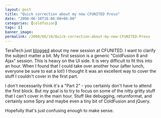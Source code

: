 ```yaml
---
layout: post
title: "Quick correction about my new CFUNITED Preso"
date: "2008-06-10T16:06:00+06:00"
categories: [coldfusion]
tags: []
banner_image: 
permalink: /2008/06/10/Quick-correction-about-my-new-CFUNITED-Preso
---
```


TeraTech just <a href="http://cfunited.com/blog/index.cfm/2008/6/10/Raymonds-Part-II-Ajax-and-CF-with-Spry">blogged</a> about my new session at CFUNITED. I want to clarify the subject matter a bit. My first session is a generic "ColdFusion 8 and Ajax" session. This is heavy on the UI side. It is very difficult to fit this into an hour. When I found that I could take over another hour (after lunch, everyone be sure to eat a lot!) I thought it was an excellent way to cover the stuff I couldn't cover in the first part.

I don't necessarily think it's a "Part 2" - you certainly don't have to attend the first block. But my goal is to try to focus on some of the nitty gritty stuff that I can't cover in the main hour. Stuff like debugging, returnformat, and certainly some Spry and maybe even a tiny bit of ColdFusion and jQuery.

Hopefully that's just confusing enough to make sense.